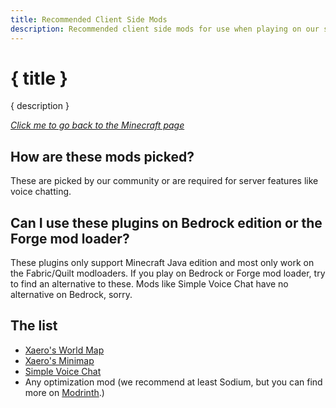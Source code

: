 ```yaml
---
title: Recommended Client Side Mods
description: Recommended client side mods for use when playing on our server.
---
```


<script>
    import { locale } from "../../../store";  
</script>

# { title }

{ description }

_[Click me to go back to the Minecraft page](/{$locale}/minecraft)_

## How are these mods picked?

These are picked by our community or are required for server features like voice chatting.

## Can I use these plugins on Bedrock edition or the Forge mod loader?

These plugins only support Minecraft Java edition and most only work on the Fabric/Quilt modloaders. If you play on Bedrock or Forge mod loader, try to find an alternative to these. Mods like Simple Voice Chat have no alternative on Bedrock, sorry.

## The list

-   [Xaero's World Map](https://www.curseforge.com/minecraft/mc-mods/xaeros-world-map/)
-   [Xaero's Minimap](https://www.curseforge.com/minecraft/mc-mods/xaeros-minimap/)
-   [Simple Voice Chat](https://modrinth.com/mod/simple-voice-chat/)
-   Any optimization mod (we recommend at least Sodium, but you can find more on [Modrinth](https://modrinth.com/).)
